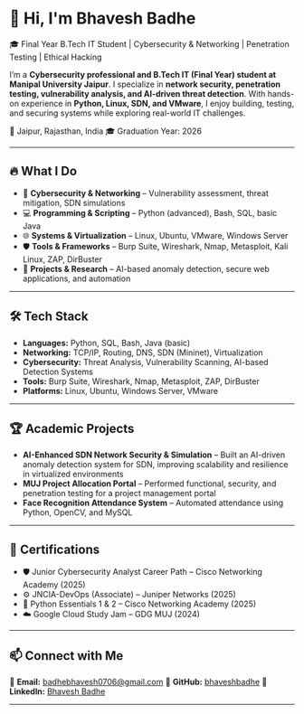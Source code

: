 # 👋 Hi, I'm Bhavesh Badhe

🎓 Final Year B.Tech IT Student | Cybersecurity & Networking | Penetration Testing | Ethical Hacking

I’m a **Cybersecurity professional and B.Tech IT (Final Year) student at Manipal University Jaipur**.
I specialize in **network security, penetration testing, vulnerability analysis, and AI-driven threat detection**. With hands-on experience in **Python, Linux, SDN, and VMware**, I enjoy building, testing, and securing systems while exploring real-world IT challenges.

📍 Jaipur, Rajasthan, India
🎓 Graduation Year: 2026

---

## 🔥 What I Do

* 🔐 **Cybersecurity & Networking** – Vulnerability assessment, threat mitigation, SDN simulations
* 💻 **Programming & Scripting** – Python (advanced), Bash, SQL, basic Java
* 🌐 **Systems & Virtualization** – Linux, Ubuntu, VMware, Windows Server
* 🛡️ **Tools & Frameworks** – Burp Suite, Wireshark, Nmap, Metasploit, Kali Linux, ZAP, DirBuster
* 🚀 **Projects & Research** – AI-based anomaly detection, secure web applications, and automation

---

## 🛠 Tech Stack

* **Languages:** Python, SQL, Bash, Java (basic)
* **Networking:** TCP/IP, Routing, DNS, SDN (Mininet), Virtualization
* **Cybersecurity:** Threat Analysis, Vulnerability Scanning, AI-based Detection Systems
* **Tools:** Burp Suite, Wireshark, Nmap, Metasploit, ZAP, DirBuster
* **Platforms:** Linux, Ubuntu, Windows Server, VMware

---

## 🏆 Academic Projects

* **AI-Enhanced SDN Network Security & Simulation** – Built an AI-driven anomaly detection system for SDN, improving scalability and resilience in virtualized environments
* **MUJ Project Allocation Portal** – Performed functional, security, and penetration testing for a project management portal
* **Face Recognition Attendance System** – Automated attendance using Python, OpenCV, and MySQL

---

## 📜 Certifications

* 🛡️ Junior Cybersecurity Analyst Career Path – Cisco Networking Academy (2025)
* ⚙️ JNCIA-DevOps (Associate) – Juniper Networks (2025)
* 🐍 Python Essentials 1 & 2 – Cisco Networking Academy (2025)
* ☁️ Google Cloud Study Jam – GDG MUJ (2024)

---

## 📫 Connect with Me

📧 **Email:** [badhebhavesh0706@gmail.com](mailto:badhebhavesh0706@gmail.com)
🔗 **GitHub:** [bhaveshbadhe](https://github.com/bhaveshbadhe)
💼 **LinkedIn:** [Bhavesh Badhe](https://www.linkedin.com/in/bhavesh-badhe)

---

